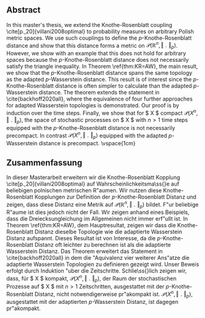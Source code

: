 ## Abstract
In this master's thesis, we extend the Knothe-Rosenblatt coupling \cite[p.\,20]{villani2008optimal} to probability measures on arbitrary Polish metric spaces. We use such couplings to define the $p$-Knothe-Rosenblatt distance and show that this distance forms a metric on $\mathcal{P}(\mathbb{R}^n,\Vert\;\!.\;\!\Vert_{p})$. However,  we show with an example that this does not hold for arbitrary spaces because the $p$-Knothe-Rosenblatt distance does not necessarily satisfy the triangle inequality.
In Theorem \ref{thm:KR=AW}, the main result, we show that the $p$-Knothe-Rosenblatt distance spans the same topology as the adapted $p$-Wasserstein distance. This result is of interest since the $p$-Knothe-Rosenblatt distance is often simpler to calculate than the adapted $p$-Wasserstein distance. The theorem extends the statement in \cite{backhoff2020all}, where the equivalence of four further approaches for adapted Wasserstein topologies is demonstrated. Our proof is by induction over the time steps.
Finally, we show that for $ X $ compact $\mathcal{P}( X ^n,\Vert\;\!.\;\!\Vert_{p})$, the space of stochastic processes on $ X $ with $n>1$ time steps equipped with the $p$-Knothe-Rosenblatt distance is not necessarily precompact. In contrast $\mathcal{P}( X ^n,\Vert\;\!.\;\!\Vert_{p})$ equipped with the adapted $p$-Wasserstein distance is precompact.
\vspace{1cm}

## Zusammenfassung
In dieser Masterarbeit erweitern wir die Knothe-Rosenblatt Kopplung \cite[p.\,20]{villani2008optimal} auf Wahrscheinlichkeitsma\ss{}e auf beliebigen polnischen metrischen R\"aumen. Wir nutzen diese Knothe-Rosenblatt Kopplungen zur Definition der $p$-Knothe-Rosenblatt Distanz und zeigen, dass diese Distanz eine Metrik auf $\mathcal{P}(\mathbb{R}^n,\Vert\;\!.\;\!\Vert_{p})$ bildet. F\"ur beliebige R\"aume ist dies jedoch nicht der Fall. Wir zeigen anhand eines Beispiels, dass die Dreiecksungleichung im Allgemeinen nicht immer erf\"ullt ist.
In Theorem \ref{thm:KR=AW}, dem Hauptresultat, zeigen wir dass die Knothe-Rosenblatt Distanz dieselbe Topologie wie die adaptierte Wasserstein Distanz aufspannt. Dieses Resultat ist von Interesse, da die $p$-Knothe-Rosenblatt Distanz oft leichter zu berechnen ist als die adaptierte Wasserstein Distanz. Das Theorem erweitert das Statement in \cite{backhoff2020all} in dem die \"Aquivalenz  vier weiterer Ans\"atze die adaptierte Wasserstein Topologien zu definieren gezeigt wird. Unser Beweis erfolgt durch Induktion \"uber die Zeitschritte. 
Schlie\ss{}lich zeigen wir, dass, für $ X $ kompakt, $\mathcal{P}( X ^n,\Vert\;\!.\;\!\Vert_{p})$, der Raum der stochastischen Prozesse auf $ X $ mit $n>1$ Zeitschritten, ausgestattet mit der $p$-Knothe-Rosenblatt Distanz, nicht notwendigerweise pr\"akompakt ist. $\mathcal{P}( X ^n,\Vert\;\!.\;\!\Vert_{p})$, ausgestattet mit der adaptierten $p$-Wasserstein Distanz, ist dagegen pr\"akompakt.
